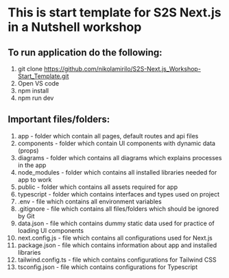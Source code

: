 # This is start template for S2S Next.js in a Nutshell workshop

## To run application do the following:

1. git clone https://github.com/nikolamirilo/S2S-Next.js_Workshop-Start_Template.git
2. Open VS code
3. npm install
4. npm run dev

## Important files/folders:

1. app - folder which contain all pages, default routes and api files
2. components - folder which contain UI components with dynamic data (props)
3. diagrams - folder which contains all diagrams which explains processes in the app
4. node_modules - folder which contains all installed libraries needed for app to work
5. public - folder which contains all assets required for app
6. typescript - folder which contains interfaces and types used on project
7. .env - file which contains all environment variables
8. .gitignore - file which contains all files/folders which should be ignored by Git
9. data.json - file which contains dummy static data used for practice of loading UI components
10. next.config.js - file which contains all configurations used for Next.js
11. package.json - file which contains information about app and installed libraries
12. tailwind.config.ts - file which contains configurations for Tailwind CSS
13. tsconfig.json - file which contains configurations for Typescript
